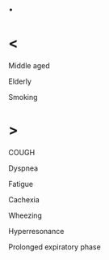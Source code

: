 # .

# <

Middle aged

Elderly

Smoking

# >

COUGH

Dyspnea

Fatigue

Cachexia

Wheezing

Hyperresonance

Prolonged expiratory phase
